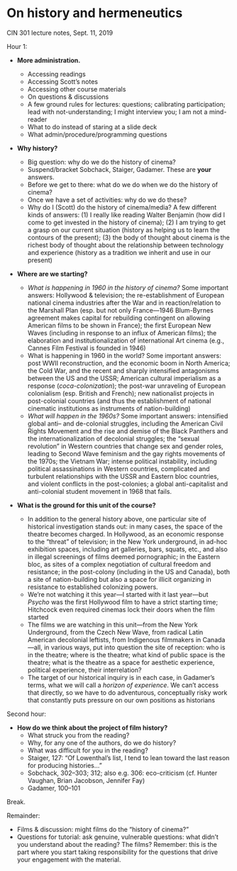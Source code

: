 # On history and hermeneutics
CIN 301 lecture notes, Sept. 11, 2019

Hour 1:
* **More administration.**
  - Accessing readings
  - Accessing Scott’s notes
  - Accessing other course materials
  - On questions & discussions
  - A few ground rules for lectures: questions; calibrating participation; lead with not-understanding; I might interview you; I am not a mind-reader
  - What to do instead of staring at a slide deck
  - What admin/procedure/programming questions

* **Why history?**
  - Big question: why do we do the history of cinema?
  - Suspend/bracket Sobchack, Staiger, Gadamer. These are **your** answers.
  - Before we get to there: what do we do when we do the history of cinema?
  - Once we have a set of activities: why do we do these?
  - Why do I (Scott) do the history of cinema/media? A few different kinds of answers: (1) I really like reading Walter Benjamin (how did I come to get invested in the history of cinema); (2) I am trying to get a grasp on our current situation (history as helping us to learn the contours of the present); (3) the body of thought about cinema is the richest body of thought about the relationship between technology and experience (history as a tradition we inherit and use in our present)

* **Where are we starting?**
  - _What is happening in 1960 in the history of cinema?_ Some important answers: Hollywood & television; the re-establishment of European national cinema industries after the War and in reaction/relation to the Marshall Plan (esp. but not only France—1946 Blum-Byrnes agreement makes capital for rebuilding contingent on allowing American films to be shown in France); the first European New Waves (including in response to an influx of American films); the elaboration and institutionalization of international Art cinema (e.g., Cannes Film Festival is founded in 1946)
  - What is happening in 1960 in the world? Some important answers: post WWII reconstruction, and the economic boom in North America; the Cold War, and the recent and sharply intensified antagonisms between the US and the USSR; American cultural imperialism as a response (_coca-colonization_); the post-war unraveling of European colonialism (esp. British and French); new nationalist projects in post-colonial countries (and thus the establishment of national cinematic institutions as instruments of nation-building)
  - _What will happen in the 1960s?_ Some important answers: intensified global anti– and de-colonial struggles, including the American Civil Rights Movement and the rise and demise of the Black Panthers and the internationalization of decolonial struggles; the “sexual revolution” in Western countries that change sex and gender roles, leading to Second Wave feminism and the gay rights movements of the 1970s; the Vietnam War; intense political instability, including political assassinations in Western countries, complicated and turbulent relationships with the USSR and Eastern bloc countries, and violent conflicts in the post-colonies; a global anti-capitalist and anti-colonial student movement in 1968 that fails.

* **What is the ground for this unit of the course?**
  - In addition to the general history above, one particular site of historical investigation stands out: in many cases, the space of the theatre becomes charged. In Hollywood, as an economic response to the “threat” of television; in the New York underground, in ad-hoc exhibition spaces, including art galleries, bars, squats, etc., and also in illegal screenings of films deemed pornographic; in the Eastern bloc, as sites of a complex negotiation of cultural freedom and resistance; in the post-colony (including in the US and Canada), both a site of nation-building but also a space for illicit organizing in resistance to established colonizing powers.
  - We’re not watching it this year—I started with it last year—but _Psycho_ was the first Hollywood film to have a strict starting time; Hitchcock even required cinemas lock their doors when the film started
  - The films we are watching in this unit—from the New York Underground, from the Czech New Wave, from radical Latin American decolonial leftists, from Indigenous filmmakers in Canada—all, in various ways, put into question the site of reception: who is in the theatre; where is the theatre; what kind of public space is the theatre; what is the theatre as a space for aesthetic experience, political experience, their interrelation?
  - The target of our historical inquiry is in each case, in Gadamer’s terms, what we will call a _horizon of experience_. We can’t access that directly, so we have to do adventurous, conceptually risky work that constantly puts pressure on our own positions as historians

Second hour:

* **How do we think about the project of film history?**
  - What struck you from the reading?
  - Why, for any one of the authors, do we do history?
  - What was difficult for you in the reading?
  - Staiger, 127: “Of Lowenthal’s list, I tend to lean toward the last reason for producing histories…”
  - Sobchack, 302–303; 312; also e.g. 306: eco-criticism (cf. Hunter Vaughan, Brian Jacobson, Jennifer Fay)
  - Gadamer, 100–101

Break.

Remainder:

* Films & discussion: might films do the “history of cinema?”
* Questions for tutorial: ask genuine, vulnerable questions: what didn’t you understand about the reading? The films? Remember: this is the part where you start taking responsibility for the questions that drive your engagement with the material.
